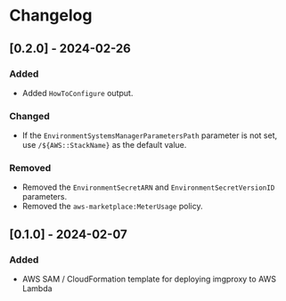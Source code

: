 # Changelog

## [0.2.0] - 2024-02-26
### Added
- Added `HowToConfigure` output.

### Changed
- If the `EnvironmentSystemsManagerParametersPath` parameter is not set, use `/${AWS::StackName}` as the default value.

### Removed
- Removed the `EnvironmentSecretARN` and `EnvironmentSecretVersionID` parameters.
- Removed the `aws-marketplace:MeterUsage` policy.

## [0.1.0] - 2024-02-07
### Added
- AWS SAM / CloudFormation template for deploying imgproxy to AWS Lambda
